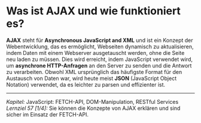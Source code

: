 # Was ist AJAX und wie funktioniert es?

**AJAX** steht für **Asynchronous JavaScript and XML** und ist ein Konzept der Webentwicklung, das es ermöglicht, Webseiten dynamisch zu aktualisieren, indem Daten mit einem Webserver ausgetauscht werden, ohne die Seite neu laden zu müssen. Dies wird erreicht, indem JavaScript verwendet wird, um **asynchrone HTTP-Anfragen** an den Server zu senden und die Antwort zu verarbeiten. Obwohl XML ursprünglich das häufigste Format für den Austausch von Daten war, wird heute meist **JSON** (JavaScript Object Notation) verwendet, da es leichter zu parsen und effizienter ist.

---

_Kapitel:_ JavaScript: FETCH-API, DOM-Manipulation, RESTful Services
_Lernziel 57 \[1/4\]:_ Sie können die Konzepte von AJAX erklären und sind sicher im Einsatz der FETCH-API.
